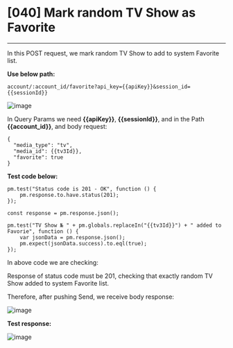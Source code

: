 # [040] Mark random TV Show as Favorite
___

In this POST request, we mark random TV Show to add to system Favorite list.

__Use below path:__
```
account/:account_id/favorite?api_key={{apiKey}}&session_id={{sessionId}}
```
![image](https://user-images.githubusercontent.com/122685448/231298925-b662b252-4245-4f6f-99bc-31d34aef33a1.png)

In Query Params we need __{{apiKey}}__, __{{sessionId}}__, and in the Path __{{account_id}}__, and body request:
```
{
  "media_type": "tv",
  "media_id": {{tv3Id}},
  "favorite": true
}
```

__Test code below:__
```
pm.test("Status code is 201 - OK", function () {
    pm.response.to.have.status(201);
});

const response = pm.response.json();

pm.test("TV Show № " + pm.globals.replaceIn("{{tv3Id}}") + " added to Favorie", function () {
    var jsonData = pm.response.json();
    pm.expect(jsonData.success).to.eql(true);
});
```
In above code we are checking:

Response of status code must be 201, checking that exactly random TV Show added to system Favorite list.

Therefore, after pushing Send, we receive body response:

![image](https://user-images.githubusercontent.com/122685448/231298993-be213ab9-1a99-4bad-8a9e-207e475645dc.png)
 
__Test response:__

![image](https://user-images.githubusercontent.com/122685448/231299096-81e3e7f4-9aef-4918-b8d5-3ea684094595.png)


